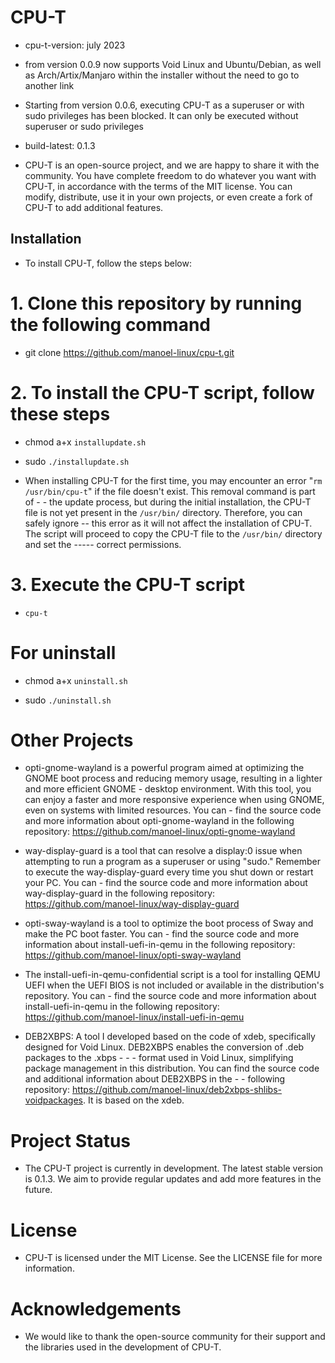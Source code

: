 # CPU-T

- cpu-t-version: july 2023

- from version 0.0.9 now supports Void Linux and Ubuntu/Debian, as well as Arch/Artix/Manjaro within the installer without the need to go to another link

- Starting from version 0.0.6, executing CPU-T as a superuser or with sudo privileges has been blocked. It can only be executed without superuser or sudo privileges

- build-latest: 0.1.3

- CPU-T is an open-source project, and we are happy to share it with the community. You have complete freedom to do whatever you want with CPU-T, in accordance with the terms of the MIT license. You can modify, distribute, use it in your own projects, or even create a fork of CPU-T to add additional features.

## Installation

- To install CPU-T, follow the steps below:

# 1. Clone this repository by running the following command

- git clone https://github.com/manoel-linux/cpu-t.git

# 2. To install the CPU-T script, follow these steps

- chmod a+x `installupdate.sh`

- sudo `./installupdate.sh`

- When installing CPU-T for the first time, you may encounter an error "`rm /usr/bin/cpu-t`" if the file doesn't exist. This removal command is part of - - the update process, but during the initial installation, the CPU-T file is not yet present in the `/usr/bin/` directory. Therefore, you can safely ignore -- this error as it will not affect the installation of CPU-T. The script will proceed to copy the CPU-T file to the `/usr/bin/` directory and set the ----- correct permissions.

# 3. Execute the CPU-T script

- `cpu-t`

# For uninstall

- chmod a+x `uninstall.sh`

- sudo `./uninstall.sh`

# Other Projects

- opti-gnome-wayland is a powerful program aimed at optimizing the GNOME boot process and reducing memory usage, resulting in a lighter and more efficient GNOME   - desktop environment. With this tool, you can enjoy a faster and more responsive experience when using GNOME, even on systems with limited resources.  You can   - find the source code and more information about opti-gnome-wayland in the following repository: https://github.com/manoel-linux/opti-gnome-wayland

- way-display-guard is a tool that can resolve a display:0 issue when attempting to run a program as a superuser or using "sudo." Remember to execute the way-display-guard every time you shut down or restart your PC.   You can   - find the source code and more information about way-display-guard in the following repository: https://github.com/manoel-linux/way-display-guard

- opti-sway-wayland is a tool to optimize the boot process of Sway and make the PC boot faster. You can   - find the source code and more information about install-uefi-in-qemu in the following repository: https://github.com/manoel-linux/opti-sway-wayland

- The install-uefi-in-qemu-confidential script is a tool for installing QEMU UEFI when the UEFI BIOS is not included or available in the distribution's repository. You can   - find the source code and more information about install-uefi-in-qemu in the following repository: https://github.com/manoel-linux/install-uefi-in-qemu

- DEB2XBPS: A tool I developed based on the code of xdeb, specifically designed for Void Linux. DEB2XBPS enables the conversion of .deb packages to the .xbps  - - - format used in Void Linux, simplifying package management in this distribution. You can find the source code and additional information about DEB2XBPS in the - - following repository: https://github.com/manoel-linux/deb2xbps-shlibs-voidpackages. It is based on the xdeb.

# Project Status

- The CPU-T project is currently in development. The latest stable version is 0.1.3. We aim to provide regular updates and add more features in the future.

# License

- CPU-T is licensed under the MIT License. See the LICENSE file for more information.

# Acknowledgements

- We would like to thank the open-source community for their support and the libraries used in the development of CPU-T.
